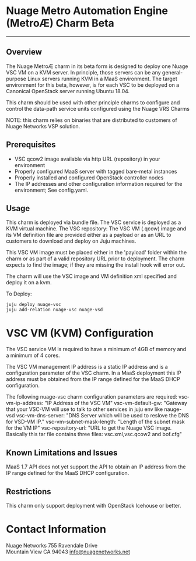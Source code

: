 # Nuage Metro Automation Engine (MetroÆ) Charm Beta
-------------------------------------------------

## Overview

The Nuage MetroÆ charm in its beta form is designed to deploy one Nuage VSC VM on a KVM server. In principle, those servers can be any general-purpose Linux servers running KVM in a MaaS environment. The target environment for this beta, however, is for each VSC to be deployed on a Canonical OpenStack server running Ubuntu 18.04.

This charm should be used with other principle charms to configure and control the data-path service units configured using the Nuage VRS Charms

NOTE: this charm relies on binaries that are distributed to customers of Nuage Networks VSP solution.

## Prerequisites

- VSC qcow2 image available via http URL (repository) in your environment
- Properly configured MaaS server with tagged bare-metal instances
- Properly installed and configured OpenStack controller nodes
- The IP addresses and other configuration information required for the environment; See config.yaml.

## Usage

This charm is deployed via bundle file. The VSC service is deployed as a KVM virtual machine.
The VSC repository: The VSC VM (.qcow) image and its VM definition file are provided either as a payload or as an URL to customers to download and deploy on Juju machines.

This VSC VM image must be placed either in the 'payload' folder within the charm or as part of a valid repository URL prior
to deployment.  The charm expects to find the image; if they are missing the install hook will error out.

The charm will use the VSC image and VM definition xml specified and deploy it on a kvm.

To Deploy:

    juju deploy nuage-vsc
	juju add-relation nuage-vsc nuage-vsd

# VSC VM (KVM) Configuration
The VSC service VM is required to have a minimum of 4GB of memory and a minimum of 4 cores.

The VSC VM management IP address is a static IP address and is a configuration parameter of the VSC charm.
In a MaaS deployment this IP address must be obtained from the IP range defined for the MaaS DHCP configuration.

The following nuage-vsc charm configuration parameters are required:
  vsc-vm-ip-address: "IP Address of the VSC VM"
  vsc-vm-default-gw: "Gateway that your VSC-VM will use to talk to other services in juju env like nauge-vsd
  vsc-vm-dns-server: "DNS Server which will be used to reslove the DNS for VSD-VM IP."
  vsc-vm-subnet-mask-length: "Length of the subnet mask for the VM IP"
  vsc-repository-url: "URL to get the Nuage VSC image. Basically this tar file contains three files: vsc.xml,vsc.qcow2 and bof.cfg"


## Known Limitations and Issues
MaaS 1.7 API does not yet support the API to obtain an IP address from the IP range defined for the MaaS DHCP configuration.

## Restrictions
This charm only support deployment with OpenStack Icehouse or better.

# Contact Information
Nuage Networks
755 Ravendale Drive                                  
Mountain View CA 94043
info@nuagenetworks.net
